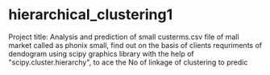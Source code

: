 # hierarchical_clustering1
Project title: Analysis and prediction of small custerms.csv file of mall market called as phonix small, find out on the basis of clients requriments of dendogram using scipy graphics library with the help of "scipy.cluster.hierarchy", to ace the No of linkage of clustering to predic
